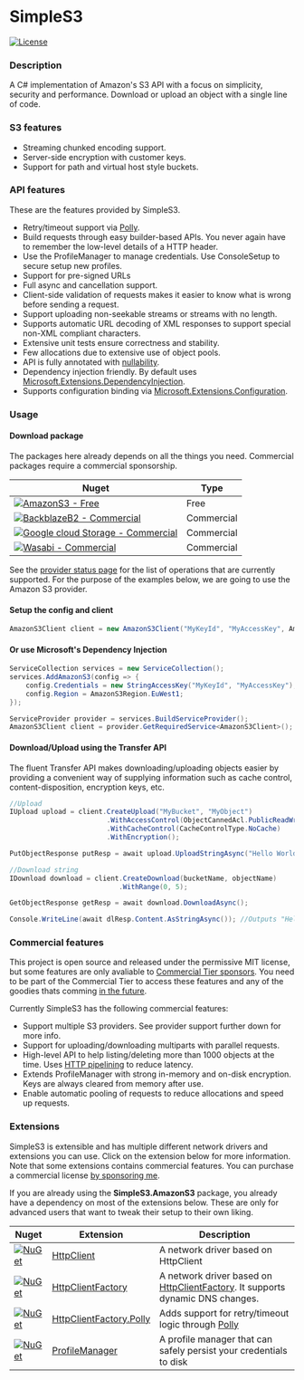 # SimpleS3

[![License](https://img.shields.io/github/license/Genbox/SimpleS3)](https://github.com/Genbox/SimpleS3/blob/master/LICENSE.txt)

### Description
A C# implementation of Amazon's S3 API with a focus on simplicity, security and performance. Download or upload an object with a single line of code.

### S3 features
* Streaming chunked encoding support.
* Server-side encryption with customer keys.
* Support for path and virtual host style buckets.

### API features
These are the features provided by SimpleS3.
* Retry/timeout support via [Polly](https://github.com/App-vNext/Polly).
* Build requests through easy builder-based APIs. You never again have to remember the low-level details of a HTTP header.
* Use the ProfileManager to manage credentials. Use ConsoleSetup to secure setup new profiles.
* Support for pre-signed URLs
* Full async and cancellation support.
* Client-side validation of requests makes it easier to know what is wrong before sending a request.
* Support uploading non-seekable streams or streams with no length.
* Supports automatic URL decoding of XML responses to support special non-XML compliant characters.
* Extensive unit tests ensure correctness and stability.
* Few allocations due to extensive use of object pools.
* API is fully annotated with [nullability](https://docs.microsoft.com/en-us/dotnet/csharp/nullable-references).
* Dependency injection friendly. By default uses [Microsoft.Extensions.DependencyInjection](https://www.nuget.org/packages/Microsoft.Extensions.DependencyInjection/).
* Supports configuration binding via [Microsoft.Extensions.Configuration](https://docs.microsoft.com/en-us/aspnet/core/fundamentals/configuration/?view=aspnetcore-2.2).

### Usage

#### Download package
The packages here already depends on all the things you need. Commercial packages require a commercial sponsorship.

| Nuget | Type |
|-------|------|
|[![AmazonS3 - Free](https://img.shields.io/nuget/v/Genbox.SimpleS3.AmazonS3.svg?style=flat-square&label=Amazon%20S3)](https://www.nuget.org/packages/Genbox.SimpleS3.AmazonS3/)| Free
|[![BackblazeB2 - Commercial](https://img.shields.io/nuget/v/Genbox.SimpleS3.BackBlazeB2.Commercial.svg?style=flat-square&label=Backblaze%20B2)](https://www.nuget.org/packages/Genbox.SimpleS3.BackBlazeB2.Commercial/)| Commercial
|[![Google cloud Storage - Commercial](https://img.shields.io/nuget/v/Genbox.SimpleS3.GoogleCloudStorage.Commercial.svg?style=flat-square&label=Google%20Cloud%20Storage)](https://www.nuget.org/packages/Genbox.SimpleS3.GoogleCloudStorage.Commercial/)| Commercial
|[![Wasabi - Commercial](https://img.shields.io/nuget/v/Genbox.SimpleS3.Wasabi.Commercial.svg?style=flat-square&label=Wasabi)](https://www.nuget.org/packages/Genbox.SimpleS3.Wasabi.Commercial/)| Commercial

See the [provider status page](https://github.com/Genbox/SimpleS3/wiki/Provider-status) for the list of operations that are currently supported. For the purpose of the examples below, we are going to use the Amazon S3 provider.

#### Setup the config and client
```csharp
AmazonS3Client client = new AmazonS3Client("MyKeyId", "MyAccessKey", AmazonS3Region.EuWest1)
```

#### Or use Microsoft's Dependency Injection
```csharp
ServiceCollection services = new ServiceCollection();
services.AddAmazonS3(config => {
    config.Credentials = new StringAccessKey("MyKeyId", "MyAccessKey");
    config.Region = AmazonS3Region.EuWest1;
});

ServiceProvider provider = services.BuildServiceProvider();
AmazonS3Client client = provider.GetRequiredService<AmazonS3Client>();
```

#### Download/Upload using the Transfer API
The fluent Transfer API makes downloading/uploading objects easier by providing a convenient way of supplying information such as cache control, content-disposition, encryption keys, etc.
```csharp
//Upload
IUpload upload = client.CreateUpload("MyBucket", "MyObject")
                        .WithAccessControl(ObjectCannedAcl.PublicReadWrite)
                        .WithCacheControl(CacheControlType.NoCache)
                        .WithEncryption();

PutObjectResponse putResp = await upload.UploadStringAsync("Hello World!");

//Download string
IDownload download = client.CreateDownload(bucketName, objectName)
                           .WithRange(0, 5);

GetObjectResponse getResp = await download.DownloadAsync();

Console.WriteLine(await dlResp.Content.AsStringAsync()); //Outputs "Hello"
```

### Commercial features
This project is open source and released under the permissive MIT license, but some features are only avaliable to [Commercial Tier sponsors](https://github.com/sponsors/Genbox).
You need to be part of the Commercial Tier to access these features and any of the goodies thats comming [in the future](https://github.com/Genbox/SimpleS3/projects).

Currently SimpleS3 has the following commercial features:
* Support multiple S3 providers. See provider support further down for more info.
* Support for uploading/downloading multiparts with parallel requests.
* High-level API to help listing/deleting more than 1000 objects at the time. Uses [HTTP pipelining](https://en.wikipedia.org/wiki/HTTP_pipelining) to reduce latency.
* Extends ProfileManager with strong in-memory and on-disk encryption. Keys are always cleared from memory after use.
* Enable automatic pooling of requests to reduce allocations and speed up requests.

### Extensions
SimpleS3 is extensible and has multiple different network drivers and extensions you can use. Click on the extension below for more information.
Note that some extensions contains commercial features. You can purchase a commercial license [by sponsoring me](https://github.com/sponsors/Genbox).

If you are already using the **SimpleS3.AmazonS3** package, you already have a dependency on most of the extensions below. These are only for advanced users that want to tweak their setup to their own liking.

| Nuget | Extension | Description |
| ----- | --------- | ----------- |
| [![NuGet](https://img.shields.io/nuget/v/Genbox.SimpleS3.Extensions.HttpClient.svg?style=flat-square&label=HttpClient)](https://www.nuget.org/packages/Genbox.SimpleS3.Extensions.HttpClient/) | [HttpClient](https://github.com/Genbox/SimpleS3/tree/master/src/SimpleS3.Extensions.HttpClient) | A network driver based on HttpClient
| [![NuGet](https://img.shields.io/nuget/v/Genbox.SimpleS3.Extensions.HttpClientFactory.svg?style=flat-square&label=HttpClientFactory)](https://www.nuget.org/packages/Genbox.SimpleS3.Extensions.HttpClientFactory/) | [HttpClientFactory](https://github.com/Genbox/SimpleS3/tree/master/src/SimpleS3.Extensions.HttpClientFactory) | A network driver based on [HttpClientFactory](https://docs.microsoft.com/en-us/dotnet/architecture/microservices/implement-resilient-applications/use-httpclientfactory-to-implement-resilient-http-requests). It supports dynamic DNS changes.
| [![NuGet](https://img.shields.io/nuget/v/Genbox.SimpleS3.Extensions.HttpClientFactory.Polly.svg?style=flat-square&label=HttpClientFactory.Polly)](https://www.nuget.org/packages/Genbox.SimpleS3.Extensions.HttpClientFactory.Polly/) | [HttpClientFactory.Polly](https://github.com/Genbox/SimpleS3/tree/master/src/SimpleS3.Extensions.HttpClientFactory.Polly) | Adds support for retry/timeout logic through [Polly](https://github.com/App-vNext/Polly)
| [![NuGet](https://img.shields.io/nuget/v/Genbox.SimpleS3.Extensions.ProfileManager.svg?style=flat-square&label=ProfileManager)](https://www.nuget.org/packages/Genbox.SimpleS3.Extensions.ProfileManager/) | [ProfileManager](https://github.com/Genbox/SimpleS3/tree/master/src/SimpleS3.Extensions.ProfileManager) | A profile manager that can safely persist your credentials to disk